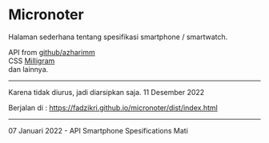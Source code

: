 # Micronoter

Halaman sederhana tentang spesifikasi smartphone / smartwatch.

API from [github/azharimm](https://github.com/azharimm/phone-specs-api)\
CSS [Milligram](https://milligram.io/)\
dan lainnya.

---

Karena tidak diurus, jadi diarsipkan saja. 11 Desember 2022

Berjalan di : <https://fadzikri.github.io/micronoter/dist/index.html>

---

07 Januari 2022 - API Smartphone Spesifications Mati
